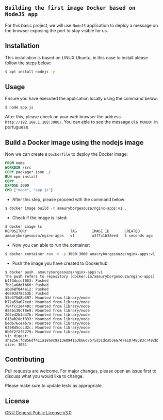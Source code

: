 ## `Building the first image Docker based on NodeJS app`

For this basic project, we will use `NodeJS` application to deploy a message on the browser exposing the port to stay visible for us.

## Installation

This installation is based on LINUX Ubuntu, in this case to install please follow the steps below:

```bash
$ apt install nodejs -y
```

## Usage

Ensure you have executed the application locally using the command below:

```bash
$ node app.js
```

After this, please check on your web browser the address `http://192.168.1.100:3000/`. You can able to see the message `Olá MUNDO!` in portuguese.

## Build a Docker image using the nodejs image

Now we can create a `Dockerfile` to deploy the Docker image:

```dockerfile
FROM node
WORKDIR /src
COPY package*.json ./
RUN npm install
COPY . .
EXPOSE 3000
CMD ["node", "app.js"]
```

- After this step, please proceed wth the command below:

```bash
$ docker image build -t amauryborgesouza/nginx-apps:v1 .
```

- Check if the image is listed:

```bash
$ docker image ls
REPOSITORY                    TAG       IMAGE ID       CREATED         SIZE
amauryborgesouza/nginx-apps   v1        a3f7a1b38eed   5 seconds ago   999MB
```

- Now you can able to run the container:

```bash
$ docker container run -d -p 3000:3000 amauryborgesouza/nginx-apps:v1
```

- Push the image you have created to Dockerhub:

```
$ docker push  amauryborgesouza/nginx-apps:v1
The push refers to repository [docker.io/amauryborgesouza/nginx-apps]
b4f3dcccf053: Pushed
7bc1a6ddfb60: Pushed
ab068f044e12: Pushed
40593d78553b: Pushed
55e375d8b397: Mounted from library/node
b72a59a07ced: Mounted from library/node
784fcc2e440c: Mounted from library/node
884b130cf8e9: Mounted from library/node
204e42b3d47b: Mounted from library/node
613ab28cf833: Mounted from library/node
bed676ceab7a: Mounted from library/node
6398d5cccd2c: Mounted from library/node
0b0f2f2f5279: Mounted from library/node
v1: digest: sha256:fd856df411a18a0c9a13e894163b66d7575d31dcab3ea7e7e10748383c7492b5 size: 3051
```

## Contributing
Pull requests are welcome. For major changes, please open an issue first to discuss what you would like to change.

Please make sure to update tests as appropriate.

## License
[GNU General Public License v3.0](https://github.com/Docker-Tutorialz/nodejs-app/blob/main/LICENSE)
